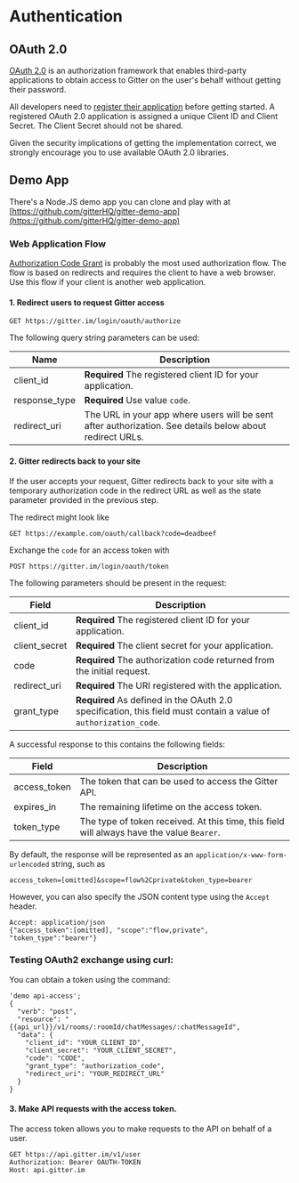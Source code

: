 # Authentication

## OAuth 2.0

[OAuth 2.0](http://tools.ietf.org/html/rfc6749) is an authorization framework that enables third-party applications to obtain access to Gitter on the user's behalf without getting their password.

All developers need to [register their application](https://developer.gitter.im/apps) before getting started. A registered OAuth 2.0 application is assigned a unique Client ID and Client Secret. The Client Secret should not be shared.

Given the security implications of getting the implementation correct, we strongly encourage you to use available OAuth 2.0 libraries.

## Demo App

There's a Node.JS demo app you can clone and play with at [https://github.com/gitterHQ/gitter-demo-app](https://github.com/gitterHQ/gitter-demo-app)

### Web Application Flow

[Authorization Code Grant](http://tools.ietf.org/html/rfc6749#section-4.1) is probably the most used authorization flow. The flow is based on redirects and requires the client to have a web browser. Use this flow if your client is another web application.

#### 1. Redirect users to request Gitter access

```
GET https://gitter.im/login/oauth/authorize
```


The following query string parameters can be used:

| Name          | Description  |
| ------------- | ------------ |
| client_id     | **Required** The registered client ID for your application. |
| response_type | **Required** Use value `code`. |
| redirect_uri  | The URL in your app where users will be sent after authorization. See details below about redirect URLs. |

#### 2. Gitter redirects back to your site

If the user accepts your request, Gitter redirects back to your site with a temporary authorization code in the redirect URL as well as the state parameter provided in the previous step.

The redirect might look like

```
GET https://example.com/oauth/callback?code=deadbeef
```

Exchange the `code` for an access token with

```
POST https://gitter.im/login/oauth/token
```

The following parameters should be present in the request:

| Field          | Description                       |
| -------------- | --------------------------------- |
| client_id      | **Required** The registered client ID for your application. |
| client_secret  | **Required** The client secret for your application. |
| code           | **Required** The authorization code returned from the initial request. |
| redirect_uri   | **Required** The URI registered with the application. |
| grant_type     | **Required** As defined in the OAuth 2.0 specification, this field must contain a value of `authorization_code`. |

A successful response to this contains the following fields:

| Field          | Description                       |
| -------------- | --------------------------------- |
| access_token   | The token that can be used to access the Gitter API. |
| expires_in     | The remaining lifetime on the access token. |
| token_type     | The type of token received. At this time, this field will always have the value `Bearer`. |

By default, the response will be represented as an `application/x-www-form-urlencoded` string, such as

    access_token=[omitted]&scope=flow%2Cprivate&token_type=bearer

However, you can also specify the JSON content type using the `Accept` header.

    Accept: application/json
    {"access_token":[omitted], "scope":"flow,private", "token_type":"bearer"}
    
### Testing OAuth2 exchange using curl:

You can obtain a token using the command:

```
'demo api-access';
{
  "verb": "post",
  "resource": "{{api_url}}/v1/rooms/:roomId/chatMessages/:chatMessageId",
  "data": {
    "client_id": "YOUR_CLIENT_ID",
    "client_secret": "YOUR_CLIENT_SECRET",
    "code": "CODE",
    "grant_type": "authorization_code",
    "redirect_uri": "YOUR_REDIRECT_URL"
  }
}
```

#### 3. Make API requests with the access token.

The access token allows you to make requests to the API on behalf of a user.

    GET https://api.gitter.im/v1/user
    Authorization: Bearer OAUTH-TOKEN
    Host: api.gitter.im
